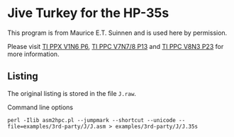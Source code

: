# Jive Turkey for the HP-35s

This program is from Maurice E.T. Suinnen and is used here by permission.

Please visit [TI PPX V1N6 P6](https://airy.rskey.org/CALCDOCS//TI/PPX/TI-PPX-V1N6.pdf),
[TI PPC V7N7/8 P13](https://airy.rskey.org/CALCDOCS//TI/PPC/V7N7-8.pdf) and
[TI PPC V8N3 P23](http://ftp.whtech.com/hexbus_cc40_ti74/a-collection-of-information-on-the-ti-cc40-computer.pdf)
for more information.

## Listing

The original listing is stored in the file `J.raw`.

Command line options

```
perl -Ilib asm2hpc.pl --jumpmark --shortcut --unicode --file=examples/3rd-party/J/J.asm > examples/3rd-party/J/J.35s
```
